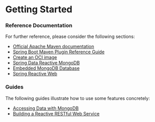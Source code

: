 # Getting Started

### Reference Documentation
For further reference, please consider the following sections:

* [Official Apache Maven documentation](https://maven.apache.org/guides/index.html)
* [Spring Boot Maven Plugin Reference Guide](https://docs.spring.io/spring-boot/docs/2.7.9/maven-plugin/reference/html/)
* [Create an OCI image](https://docs.spring.io/spring-boot/docs/2.7.9/maven-plugin/reference/html/#build-image)
* [Spring Data Reactive MongoDB](https://docs.spring.io/spring-boot/docs/2.7.9/reference/htmlsingle/#data.nosql.mongodb)
* [Embedded MongoDB Database](https://docs.spring.io/spring-boot/docs/2.7.9/reference/htmlsingle/#data.nosql.mongodb.embedded)
* [Spring Reactive Web](https://docs.spring.io/spring-boot/docs/2.7.9/reference/htmlsingle/#web.reactive)

### Guides
The following guides illustrate how to use some features concretely:

* [Accessing Data with MongoDB](https://spring.io/guides/gs/accessing-data-mongodb/)
* [Building a Reactive RESTful Web Service](https://spring.io/guides/gs/reactive-rest-service/)

